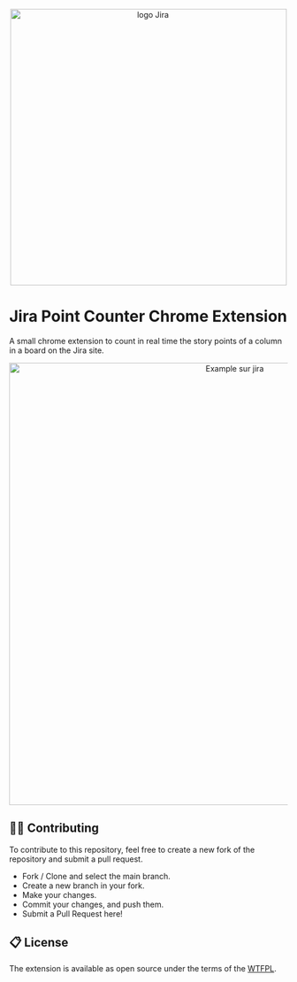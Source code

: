 <p align="center">
    <img width="500" src="https://i.imgur.com/LPl3gm6.png" alt="logo Jira">
</p>

# Jira Point Counter Chrome Extension

A small chrome extension to count in real time the story points of a column in a board on the Jira site.

<p align="center">
    <img width="800" src="https://i.imgur.com/Kxm4yx2.png" alt="Example sur jira">
</p>

## 👨‍💻 Contributing

To contribute to this repository, feel free to create a new fork of the repository and submit a pull request.
- Fork / Clone and select the main branch.
- Create a new branch in your fork.
- Make your changes.
- Commit your changes, and push them.
- Submit a Pull Request here!

## 📋 License

The extension is available as open source under the terms of the [WTFPL](http://www.wtfpl.net/).

